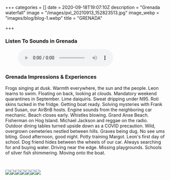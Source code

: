 +++
categories = []
date = 2020-09-18T19:07:10Z
description = "Grenada waterfall"
image = "/images/pxl_20210913_152823513.jpg"
image_webp = "images/blog/blog-1.webp"
title = "GRENADA"

+++
<p> <p>

### Listen To Sounds in Grenada

<figure> <figcaption></figcaption> <audio controls src="/images/nethermead-blog-grenada-audio3.mp3"> Your browser does not support the <code>audio</code> element. </audio> </figure> <p>

### Grenada Impressions & Experiences

<span class="impressions">Frogs singing at dusk. Warmth everywhere, the sun and the people. Leon learns to swim. Floating on back, looking at clouds. Mandatory weekend quarantines in September. Lime daiquiris. Sweat dripping under N95. Roti skins tucked in the fridge. Getting boat ready. Solving mysteries with Frank and Susan, our AirBnB hosts. Engine sounds from the neighboring car mechanic. Beach closes early. Whistles blowing. Grand Anse Beach. Fisherman on Hog Island. Michael Jackson and reggae on the radio. Outdoor dining tables turned upside down as a COVID precaution. Wild, overgrown cemeteries nestled between hills. Graves being dug. No see ums biting. Good afternoon, good night. Potty training Margot. Leon's first day of school. Dog friend hides between the wheels of our car. Always searching for and buying water. Driving near the edge. Missing playgrounds. Schools of silver fish shimmering. Moving onto the boat.</span>

<br>

![](/images/pxl_20210913_161135358-1.jpg)![](/images/pxl_20210910_211147810.jpg)![](/images/pxl_20210906_150720375.jpg)![](/images/pxl_20210906_135405934.jpg)![](/images/pxl_20210910_211241726-portrait.jpg)![](/images/pxl_20210904_135342697.jpg)![](/images/pxl_20210902_202221529.jpg)